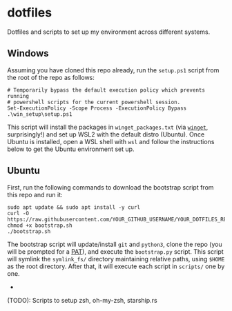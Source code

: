 # dotfiles
Dotfiles and scripts to set up my environment across different systems.

## Windows
Assuming you have cloned this repo already, run the `setup.ps1` script from
the root of the repo as follows:
```
# Temporarily bypass the default execution policy which prevents running
# powershell scripts for the current powershell session.
Set-ExecutionPolicy -Scope Process -ExecutionPolicy Bypass
.\win_setup\setup.ps1
```

This script will install the packages in `winget_packages.txt` (via
[`winget`](https://learn.microsoft.com/en-us/windows/package-manager/winget/),
surprisingly!) and set up WSL2 with the default distro (Ubuntu). Once Ubuntu
is installed, open a WSL shell with `wsl` and follow the instructions below to
get the Ubuntu environment set up.

## Ubuntu
First, run the following commands to download the bootstrap script from this
repo and run it:
```
sudo apt update && sudo apt install -y curl
curl -O https://raw.githubusercontent.com/YOUR_GITHUB_USERNAME/YOUR_DOTFILES_REPO/main/bootstrap.sh
chmod +x bootstrap.sh
./bootstrap.sh
```

The bootstrap script will update/install `git` and `python3`, clone the repo
(you will be prompted for a
[PAT](https://github.com/settings/personal-access-tokens)), and execute the
`bootstrap.py` script. This script will symlink the `symlink_fs/` directory
maintaining relative paths, using `$HOME` as the root directory. After that,
it will execute each script in `scripts/` one by one.

-

(TODO): Scripts to setup zsh, oh-my-zsh, starship.rs